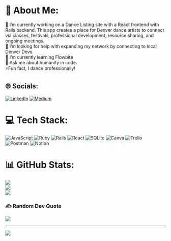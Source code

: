 # 💫 About Me:
🔭 I’m currently working on a Dance Listing site with a React frontend with Rails backend. This app creates a place for Denver dance artists to connect via classes, festivals, professional development, resource sharing, and ongoing meetings.<br>🤝 I’m looking for help with expanding my network by connecting to local Denver Devs. <br>🌱 I’m currently learning Flowbite <br>💬 Ask me about humanity in code. <br>⚡Fun fact, I dance professionally! 


## 🌐 Socials:
[![LinkedIn](https://img.shields.io/badge/LinkedIn-%230077B5.svg?logo=linkedin&logoColor=white)](https://linkedin.com/in/cassidywag) [![Medium](https://img.shields.io/badge/Medium-12100E?logo=medium&logoColor=white)](https://medium.com/@@caspenw1) 

# 💻 Tech Stack:
![JavaScript](https://img.shields.io/badge/javascript-%23323330.svg?style=for-the-badge&logo=javascript&logoColor=%23F7DF1E) ![Ruby](https://img.shields.io/badge/ruby-%23CC342D.svg?style=for-the-badge&logo=ruby&logoColor=white) ![Rails](https://img.shields.io/badge/rails-%23CC0000.svg?style=for-the-badge&logo=ruby-on-rails&logoColor=white) ![React](https://img.shields.io/badge/react-%2320232a.svg?style=for-the-badge&logo=react&logoColor=%2361DAFB) ![SQLite](https://img.shields.io/badge/sqlite-%2307405e.svg?style=for-the-badge&logo=sqlite&logoColor=white) ![Canva](https://img.shields.io/badge/Canva-%2300C4CC.svg?style=for-the-badge&logo=Canva&logoColor=white) ![Trello](https://img.shields.io/badge/Trello-%23026AA7.svg?style=for-the-badge&logo=Trello&logoColor=white) ![Postman](https://img.shields.io/badge/Postman-FF6C37?style=for-the-badge&logo=postman&logoColor=white) ![Notion](https://img.shields.io/badge/Notion-%23000000.svg?style=for-the-badge&logo=notion&logoColor=white)
# 📊 GitHub Stats:
![](https://github-readme-stats.vercel.app/api?username=aspencass&theme=vue-dark&hide_border=false&include_all_commits=false&count_private=false)<br/>
![](https://github-readme-streak-stats.herokuapp.com/?user=aspencass&theme=vue-dark&hide_border=false)<br/>
![](https://github-readme-stats.vercel.app/api/top-langs/?username=aspencass&theme=vue-dark&hide_border=false&include_all_commits=false&count_private=false&layout=compact)

### ✍️ Random Dev Quote
![](https://quotes-github-readme.vercel.app/api?type=horizontal&theme=radical)

---
[![](https://visitcount.itsvg.in/api?id=aspencass&icon=0&color=0)](https://visitcount.itsvg.in)

<!-- Proudly created with GPRM ( https://gprm.itsvg.in ) -->


<!--
**aspencass/aspencass** is a ✨ _special_ ✨ repository because its `README.md` (this file) appears on your GitHub profile.

Here are some ideas to get you started:

- 🔭 I’m currently working on ...
- 🌱 I’m currently learning ...
- 👯 I’m looking to collaborate on ...
- 🤔 I’m looking for help with ...
- 💬 Ask me about ...
- 📫 How to reach me: ...
- 😄 Pronouns: ...
- ⚡ Fun fact: ...
-->
